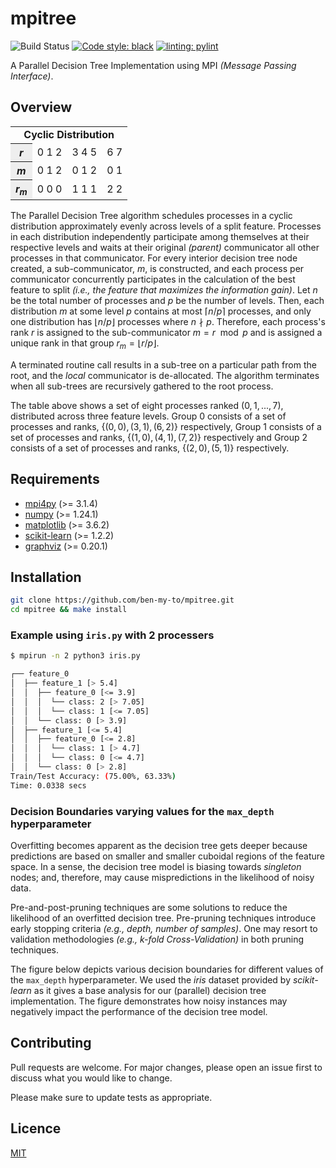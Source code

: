 # mpitree

![Build Status](https://github.com/ben-my-to/mpitree/workflows/Lint/badge.svg)
[![Code style: black](https://img.shields.io/badge/code%20style-black-000000.svg)](https://github.com/psf/black)
[![linting: pylint](https://img.shields.io/badge/linting-pylint-yellowgreen)](https://github.com/PyCQA/pylint)

A Parallel Decision Tree Implementation using MPI *(Message Passing Interface)*.

## Overview

<table>
<tr>
    <td colspan="4" style=text-align:center;><b>Cyclic Distribution</b></td>
</tr>
<tr>
    <th style=background-color:#eee;><i>r</t></th>
    <td>0 1 2</td>
    <td>3 4 5</td>
    <td>6 7</td>
</tr>
<tr>
    <th style=background-color:#eee;><i>m</i></th>
    <td>0 1 2</td>
    <td>0 1 2</td>
    <td>0 1</td>
</tr>
<tr>
    <th style=background-color:#eee;><i>r<sub>m</sub></i></th>
    <td>0 0 0</td>
    <td>1 1 1</td>
    <td>2 2</td>
</tr>
</table>

The Parallel Decision Tree algorithm schedules processes in a cyclic distribution approximately evenly across levels of a split feature. Processes in each distribution independently participate among themselves at their respective levels and waits at their original *(parent)* communicator all other processes in that communicator. For every interior decision tree node created, a sub-communicator, $m$, is constructed, and each process per communicator concurrently participates in the calculation of the best feature to split *(i.e., the feature that maximizes the information gain)*. Let $n$ be the total number of processes and $p$ be the number of levels. Then, each distribution $m$ at some level $p$ contains at most $\lceil n/p \rceil$ processes, and only one distribution has $\lfloor n/p \rfloor$ processes where $n \nmid p$. Therefore, each process's rank $r$ is assigned to the sub-communicator $m = r \mod p$ and is assigned a unique rank in that group $r_m = \lfloor r/p \rfloor$.

A terminated routine call results in a sub-tree on a particular path from the root, and the *local* communicator is de-allocated. The algorithm terminates when all sub-trees are recursively gathered to the root process.

The table above shows a set of eight processes ranked $(0, 1, ..., 7)$, distributed across three feature levels. Group $0$ consists of a set of processes and ranks, $\{(0,0),(3,1),(6,2)\}$ respectively, Group $1$ consists of a set of processes and ranks, $\{(1,0),(4,1),(7,2)\}$ respectively and Group $2$ consists of a set of processes and ranks, $\{(2,0), (5,1)\}$ respectively.

## Requirements

- [mpi4py](https://pypi.org/project/mpi4py/) (>= 3.1.4)
- [numpy](https://pypi.org/project/pandas/) (>= 1.24.1)
- [matplotlib](https://pypi.org/project/matplotlib/) (>= 3.6.2)
- [scikit-learn](https://pypi.org/project/scikit-learn/) (>= 1.2.2)
- [graphviz](https://pypi.org/project/graphviz/) (>= 0.20.1)

## Installation

```bash
git clone https://github.com/ben-my-to/mpitree.git
cd mpitree && make install
```

### Example using `iris.py` with 2 processers

```bash
$ mpirun -n 2 python3 iris.py

┌── feature_0
│  ├── feature_1 [> 5.4]
│  │  ├── feature_0 [<= 3.9]
│  │  │  └── class: 2 [> 7.05]
│  │  │  └── class: 1 [<= 7.05]
│  │  └── class: 0 [> 3.9]
│  ├── feature_1 [<= 5.4]
│  │  ├── feature_0 [<= 2.8]
│  │  │  └── class: 1 [> 4.7]
│  │  │  └── class: 0 [<= 4.7]
│  │  └── class: 0 [> 2.8]
Train/Test Accuracy: (75.00%, 63.33%)
Time: 0.0338 secs
```

### Decision Boundaries varying values for the `max_depth` hyperparameter

Overfitting becomes apparent as the decision tree gets deeper because predictions are based on smaller and smaller cuboidal regions of the feature space. In a sense, the decision tree model is biasing towards *singleton* nodes; and, therefore, may cause mispredictions in the likelihood of noisy data.

Pre-and-post-pruning techniques are some solutions to reduce the likelihood of an overfitted decision tree. Pre-pruning techniques introduce early stopping criteria *(e.g., depth, number of samples)*. One may resort to validation methodologies *(e.g., k-fold Cross-Validation)* in both pruning techniques.

The figure below depicts various decision boundaries for different values of the `max_depth` hyperparameter. We used the *iris* dataset provided by *scikit-learn* as it gives a base analysis for our (parallel) decision tree implementation. The figure demonstrates how noisy instances may negatively impact the performance of the decision tree model.

## Contributing

Pull requests are welcome. For major changes, please open an issue first to discuss what you would like to change.

Please make sure to update tests as appropriate.

## Licence

[MIT](https://github.com/ben-my-to/mpitree/blob/main/LICENSE)
